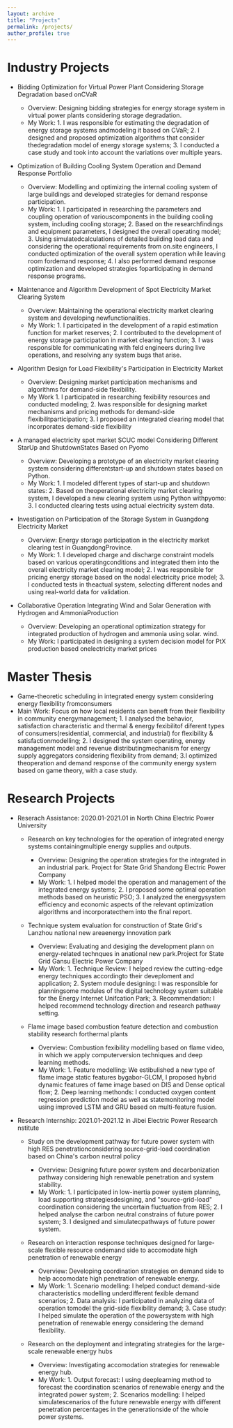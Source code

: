 ```yaml
---
layout: archive
title: "Projects"
permalink: /projects/
author_profile: true
---
```


Industry Projects
======

* Bidding Optimization for Virtual Power Plant Considering Storage Degradation based onCVaR
  * Overview: Designing bidding strategies for energy storage system in virtual power plants considering storage degradation.
  * My Work: 1. I was responsible for estimating the degradation of energy storage systems andmodeling it based on CVaR; 2. I designed and proposed optimization algorithms that consider thedegradation model of energy storage systems; 3. I conducted a case study and took into account the variations over multiple years.
* Optimization of Building Cooling System Operation and Demand Response Portfolio
  * Overview:  Modelling and optimizing the internal cooling system of large buildings and developed strategies for demand response participation.
  * My Work: 1. I participated in researching the parameters and coupling operation of variouscomponents in the building cooling system, including cooling storage; 2. Based on the researchfindings and equipment parameters, I designed the overall operating model; 3. Using simulatedcalculations of detailed building load data and considering the operational requirements from on.site engineers, I conducted optimization of the overall system operation while leaving room fordemand response; 4. I also performed demand response optimization and developed strategies foparticipating in demand response programs.


* Maintenance and Algorithm Development of Spot Electricity Market Clearing System
  * Overview: Maintaining the operational electricity market clearing system and developing newfunctionalities.
  * My Work: 1. I participated in the development of a rapid estimation function for market reserves; 2. I contributed to the development of energy storage participation in market clearing function; 3. I was responsible for communicating with feld engineers during live operations, and resolving any system bugs that arise.
* Algorithm Design for Load Flexibility's Participation in Electricity Market
  * Overview: Designing market participation mechanisms and algorithms for demand-side flexibility.
  * My Work 1. I participated in researching fexibility resources and conducted modeling; 2. lwas responsible for designing market mechanisms and pricing methods for demand-side flexibilitparticipation; 3. I proposed an integrated clearing model that incorporates demand-side flexibility
* A managed electricity spot market SCUC model Considering Different StarUp and ShutdownStates Based on Pyomo
  * Overview: Developing a prototype of an electricity market clearing system considering differentstart-up and shutdown states based on Python.
  * My Work: 1. I modeled different types of start-up and shutdown states: 2. Based on theoperational electricity market clearing system, I developed a new clearing system using Python withpyomo: 3. I conducted clearing tests using actual electricity system data.

* Investigation on Participation of the Storage System in Guangdong Electricity Market
  * Overview: Energy storage participation in the electricity market clearing test in GuangdongProvince.
  * My Work: 1. I developed charge and discharge constraint models based on various operatingconditions and integrated them into the overall electricity market clearing model; 2. I was responsible for pricing energy storage based on the nodal electricity price model; 3. I conducted tests in theactual system, selecting different nodes and using real-world data for validation.
* Collaborative Operation Integrating Wind and Solar Generation with Hydrogen and AmmoniaProduction
  * Overview: Developing an operational optimization strategy for integrated production of hydrogen and ammonia using solar. wind.
  * My Work: I participated in designing a system decision model for PtX production based onelectricity market prices

Master Thesis
======
* Game-theoretic scheduling in integrated energy system considering energy flexibility fromconsumers
* Main Work: Focus on how local residents can beneft from their flexibility in community energymanagement; 1. I analysed the behavior, satisfaction characteristic and thermal & energy fexibilitof diferent types of consumers(residential, commercial, and industrial) for flexibility & satisfactionmodelling; 2. I designed the system operating, energy management model and revenue distributingmechanism for energy supply aggregators considering flexibility from demand; 3.I optimized theoperation and demand response of the community energy system based on game theory, with a case study.
  
Research Projects
======


* Reserach Assistance: 2020.01-2021.01 in North China Electric Power University

  * Research on key technologies for the operation of integrated energy systems containingmultiple energy supplies and outputs.
    * Overview: Designing the operation strategies for the integrated in an industrial park. Project for State Grid Shandong Electric Power Company
    * My Work: 1. I helped model the operation and management of the integrated energy systems; 2. I proposed some optimal operation methods based on heuristic PSO; 3. I analyzed the energysystem efficiency and economic aspects of the relevant optimization algorithms and incorporatecthem into the final report.
  
  * Technique system evaluation for construction of State Grid's Lanzhou national new areaenergy innovation park 
    * Overview: Evaluating and desiging the development plann on energy-related technques in anational new park.Project for State Grid Gansu Electric Power Company
    * My Work: 1. Technique Review: I helped review the cutting-edge energy techniques accordingto their deveploment and application; 2. System module designing: I was responsible for planningsome modules of the digital technology system suitable for the Energy Internet Unifcation Park; 3. Recommendation: I helped recommend technology direction and research pathway setting.
   
  * Flame image based combustion feature detection and combustion stability research forthermal plants
    * Overview: Combustion fexibility modelling based on flame video, in which we apply computerversion techniques and deep learning methods.
    * My Work: 1. Feature modelling: We estibulished a new type of flame image static features bygabor-GLCM, I proposed hybrid dynamic features of fame image based on DIS and Dense optical flow; 2. Deep learning methonds: I conducted oxygen content regression prediction model as well as statemonitoring model using improved LSTM and GRU based on multi-feature fusion.
  
* Research Internship: 2021.01-2021.12 in Jibei Electric Power Research nstitute
  * Study on the development pathway for future power system with high RES penetrationconsidering source-grid-load coordination based on China's carbon neutral policy
    * Overview: Designing future power system and decarbonization pathway considering high renewable penetration and system stability.
    * My Work: 1. I participated in low-inertia power system planning, load supporting strategiesdesigning, and "source-grid-load" coordination considering the uncertain fluctuation from RES; 2. I helped analyse the carbon neutral constrains of future power system; 3. I designed and simulatecpathways of future power system.
   
  *  Research on interaction response techniques designed for large-scale flexible resource ondemand side to accomodate high penetration of renewable energy
     *  Overview: Developing coordination strategies on demand side to help accomodate high penetration of renewable energy.
     *  My Work: 1. Scenario modelling: I helped conduct demand-side characteristics modelling underdifferent fexible demand scenarios; 2. Data analysis: I participated in analyzing data of operation tomodel the grid-side flexibility demand; 3. Case study: I helped simulate the operation of the powersystem with high penetration of renewable energy considering the demand flexibility.
    
  *  Research on the deployment and integrating strategies for the large-scale renewable energy hubs
     *  Overview: Investigating accomodation strategies for renewable energy hub.
     *  My Work: 1. Output forecast: I using deeplearning method to forecast the coordination scenarios of renewable energy and the integrated power system; 2. Scenarios modelling: I helped simulatescenarios of the future renewable energy with different penetration percentages in the generationside of the whole power systems.
    


